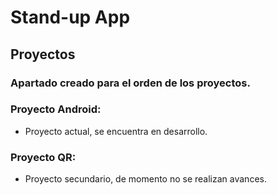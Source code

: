 # Stand-up App

## Proyectos

### Apartado creado para el orden de los proyectos.
### Proyecto Android:
-  Proyecto actual, se encuentra en desarrollo.
### Proyecto QR:
-  Proyecto secundario, de momento no se realizan avances.
